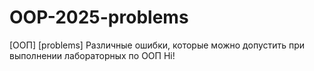 # OOP-2025-problems
[ООП] [problems] Различные ошибки, которые можно допустить при выполнении лабораторных по ООП
Hi!
